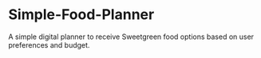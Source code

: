 # Simple-Food-Planner
A simple digital planner to receive Sweetgreen food options based on user preferences and budget.
